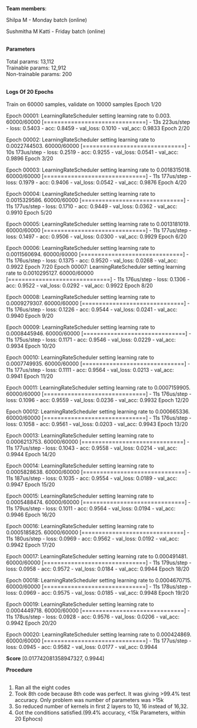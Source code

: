  
**Team members**:

Shilpa M - Monday batch (online)

Sushmitha M Katti - Friday batch (online)
<br/><br/>

**Parameters**<br/><br/>
Total params: 13,112<br/>
Trainable params: 12,912<br/>
Non-trainable params: 200<br/><br/>

**Logs Of 20 Epochs**<br/><br/>
Train on 60000 samples, validate on 10000 samples
Epoch 1/20

Epoch 00001: LearningRateScheduler setting learning rate to 0.003.
60000/60000 [==============================] - 13s 223us/step - loss: 0.5403 - acc: 0.8459 - val_loss: 0.1010 - val_acc: 0.9833
Epoch 2/20

Epoch 00002: LearningRateScheduler setting learning rate to 0.0022744503.
60000/60000 [==============================] - 10s 173us/step - loss: 0.2519 - acc: 0.9255 - val_loss: 0.0541 - val_acc: 0.9896
Epoch 3/20

Epoch 00003: LearningRateScheduler setting learning rate to 0.0018315018.
60000/60000 [==============================] - 11s 177us/step - loss: 0.1979 - acc: 0.9406 - val_loss: 0.0542 - val_acc: 0.9876
Epoch 4/20

Epoch 00004: LearningRateScheduler setting learning rate to 0.0015329586.
60000/60000 [==============================] - 11s 177us/step - loss: 0.1710 - acc: 0.9449 - val_loss: 0.0362 - val_acc: 0.9910
Epoch 5/20

Epoch 00005: LearningRateScheduler setting learning rate to 0.0013181019.
60000/60000 [==============================] - 11s 177us/step - loss: 0.1497 - acc: 0.9506 - val_loss: 0.0300 - val_acc: 0.9929
Epoch 6/20

Epoch 00006: LearningRateScheduler setting learning rate to 0.0011560694.
60000/60000 [==============================] - 11s 176us/step - loss: 0.1375 - acc: 0.9520 - val_loss: 0.0268 - val_acc: 0.9922
Epoch 7/20
Epoch 00007: LearningRateScheduler setting learning rate to 0.0010295127.
60000/60000 [==============================] - 11s 176us/step - loss: 0.1306 - acc: 0.9522 - val_loss: 0.0292 - val_acc: 0.9922
Epoch 8/20

Epoch 00008: LearningRateScheduler setting learning rate to 0.0009279307.
60000/60000 [==============================] - 11s 176us/step - loss: 0.1226 - acc: 0.9544 - val_loss: 0.0241 - val_acc: 0.9940
Epoch 9/20

Epoch 00009: LearningRateScheduler setting learning rate to 0.0008445946.
60000/60000 [==============================] - 11s 175us/step - loss: 0.1171 - acc: 0.9546 - val_loss: 0.0229 - val_acc: 0.9934
Epoch 10/20

Epoch 00010: LearningRateScheduler setting learning rate to 0.0007749935.
60000/60000 [==============================] - 11s 177us/step - loss: 0.1111 - acc: 0.9564 - val_loss: 0.0213 - val_acc: 0.9941
Epoch 11/20

Epoch 00011: LearningRateScheduler setting learning rate to 0.0007159905.
60000/60000 [==============================] - 11s 176us/step - loss: 0.1096 - acc: 0.9559 - val_loss: 0.0236 - val_acc: 0.9932
Epoch 12/20

Epoch 00012: LearningRateScheduler setting learning rate to 0.000665336.
60000/60000 [==============================] - 11s 176us/step - loss: 0.1058 - acc: 0.9561 - val_loss: 0.0203 - val_acc: 0.9943
Epoch 13/20

Epoch 00013: LearningRateScheduler setting learning rate to 0.0006213753.
60000/60000 [==============================] - 11s 177us/step - loss: 0.1043 - acc: 0.9558 - val_loss: 0.0214 - val_acc: 0.9944
Epoch 14/20

Epoch 00014: LearningRateScheduler setting learning rate to 0.0005828638.
60000/60000 [==============================] - 11s 187us/step - loss: 0.1035 - acc: 0.9554 - val_loss: 0.0189 - val_acc: 0.9947
Epoch 15/20

Epoch 00015: LearningRateScheduler setting learning rate to 0.0005488474.
60000/60000 [==============================] - 11s 179us/step - loss: 0.1011 - acc: 0.9564 - val_loss: 0.0194 - val_acc: 0.9946
Epoch 16/20

Epoch 00016: LearningRateScheduler setting learning rate to 0.0005185825.
60000/60000 [==============================] - 11s 180us/step - loss: 0.0969 - acc: 0.9562 - val_loss: 0.0192 - val_acc: 0.9942
Epoch 17/20

Epoch 00017: LearningRateScheduler setting learning rate to 0.000491481.
60000/60000 [==============================] - 11s 179us/step - loss: 0.0958 - acc: 0.9572 - val_loss: 0.0184 - val_acc: 0.9944
Epoch 18/20

Epoch 00018: LearningRateScheduler setting learning rate to 0.0004670715.
60000/60000 [==============================] - 11s 178us/step - loss: 0.0969 - acc: 0.9575 - val_loss: 0.0185 - val_acc: 0.9948
Epoch 19/20

Epoch 00019: LearningRateScheduler setting learning rate to 0.0004449718.
60000/60000 [==============================] - 11s 178us/step - loss: 0.0928 - acc: 0.9576 - val_loss: 0.0206 - val_acc: 0.9942
Epoch 20/20

Epoch 00020: LearningRateScheduler setting learning rate to 0.000424869.
60000/60000 [==============================] - 11s 177us/step - loss: 0.0945 - acc: 0.9582 - val_loss: 0.0177 - val_acc: 0.9944


**Score**
[0.017742081358947327, 0.9944]

**Procedure**<br/><br/>
1. Ran all the eight codes
2. Took 8th code because 8th code was perfect. It was giving >99.4% test accuracy. Only problem was number of parameters was >15k
3. So reduced number of kernels in first 2 layers to 10, 16 instead of 16,32.
4. Got the conditions satisfied.(99.4% accuracy, <15k Parameters, within 20 Ephocs)

